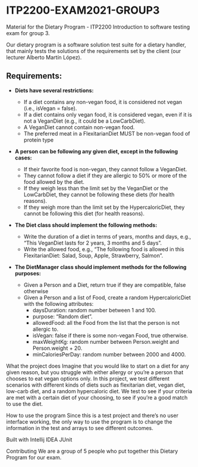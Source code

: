 # ITP2200-EXAM2021-GROUP3

Material for the Dietary Program - ITP2200 Introduction to software testing exam for group 3.

Our dietary program is a software solution test suite for a dietary handler, that mainly tests the solutions of the requirements set by the client (our lecturer Alberto Martín López).

## Requirements:

* **Diets have several restrictions:**
    * If a diet contains any non-vegan food, it is considered not vegan (i.e., isVegan = false).
    * If a diet contains only vegan food, it is considered vegan, even if it is not a VeganDiet (e.g., it could be a LowCarbDiet).
    * A VeganDiet cannot contain non-vegan food.
    * The preferred meat in a FlexitarianDiet MUST be non-vegan food of protein type
    
* **A person can be following any given diet, except in the following cases:**
    * If their favorite food is non-vegan, they cannot follow a VeganDiet.
    * They cannot follow a diet if they are allergic to 50% or more of the food allowed by the diet.
    * If they weigh less than the limit set by the VeganDiet or the LowCarbDiet, they cannot be following these diets (for health reasons).
    * If they weigh more than the limit set by the HypercaloricDiet, they cannot be following this diet (for health reasons).
    
* **The Diet class should implement the following methods:**
    * Write the duration of a diet in terms of years, months and days, e.g., “This VeganDiet lasts for 2 years, 3 months and 5 days”.
    * Write the allowed food, e.g., “The following food is allowed in this FlexitarianDiet: Salad, Soup, Apple, Strawberry, Salmon”.
    
* **The DietManager class should implement methods for the following purposes:**
    * Given a Person and a Diet, return true if they are compatible, false otherwise
    * Given a Person and a list of Food, create a random HypercaloricDiet with the following attributes:
        * daysDuration: random number between 1 and 100.
        * purpose: “Random diet”.
        * allowedFood: all the Food from the list that the person is not allergic to.
        * isVegan: false if there is some non-vegan Food, true otherwise.
        * maxWeightKg: random number between Person.weight and Person.weight + 20.
        * minCaloriesPerDay: random number between 2000 and 4000.

    
What the project does
Imagine that you would like to start on a diet for any given reason, but you struggle with either allergy or you’re a person that chooses to eat vegan options only. In this project, we test different scenarios with different kinds of diets such as flexitarian diet, vegan diet, low-carb diet, and a random hypercaloric diet.
We test to see if your criteria are met with a certain diet of your choosing, to see if you’re a good match to use the diet. 

How to use the program
Since this is a test project and there’s no user interface working, the only way to use the program is to change the information in the test and arrays to see different outcomes. 

Built with
Intellij IDEA
JUnit

Contributing
We are a group of 5 people who put together this Dietary Program for our exam.
